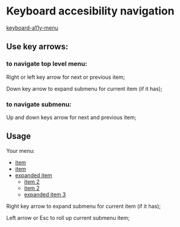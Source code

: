 # Keyboard accesibility navigation

[keyboard-a11y-menu](https://itlen.github.io/keyboard-a11y-menu)

## Use key arrows: 

### to navigate top level menu:
Right or left key arrow for next or previous item;

Down key arrow to expand submenu for current item (if it has); 

### to navigate submenu:
Up and down keys arrow for next and previous item;

## Usage
Your menu:
<nav>
	<ul>
		<li>
			<a href="#">item</a>
		</li>
		<li>
			<a href="#">item</a>
		</li>
		<li>
			<a href="#">expanded item</a>
			<ul>
				<li>
					<a href="#">item 2</a>
				</li>
				<li>
					<a href="#">item 2</a>
				</li>
				<li>
					<a href="#">expanded item 3</a>
				</li>
			</ul>
		</li>
	</ul>
</nav>

Right key arrow to expand submenu for current item (if it has);

Left arrow or Esc to roll up current submenu item;
